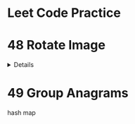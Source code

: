 # Leet Code Practice
# 48 Rotate Image
<details>

Start from the outer layer, rotate each layer, until you reach the core.  
![alt](./assets/48.jpg)
</details>

# 49 Group Anagrams
hash map